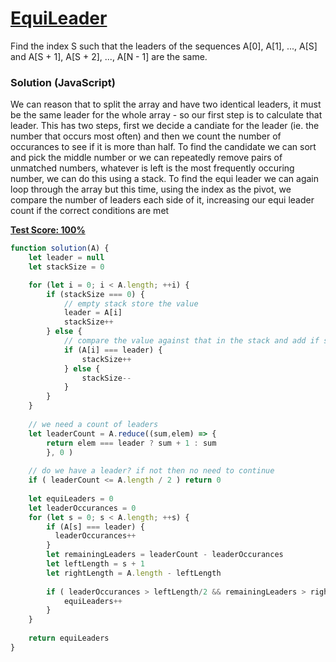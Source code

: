 # [EquiLeader](https://codility.com/programmers/lessons/8-leader/)
Find the index S such that the leaders of the sequences A[0], A[1], ..., A[S] and A[S + 1], A[S + 2], ..., A[N - 1] are the same.

### Solution (JavaScript)
We can reason that to split the array and have two identical leaders, it must be the same leader for the whole array - so our first step is to calculate that leader. This has two steps, first we decide a candiate for the leader (ie. the number that occurs most often) and then we count the number of occurances to see if it is more than half. To find the candidate we can sort and pick the middle number or we can repeatedly remove pairs of unmatched numbers, whatever is left is the most frequently occuring number, we can do this using a stack. To find the equi leader we can again loop through the array but this time, using the index as the pivot, we compare the number of leaders each side of it, increasing our equi leader count if the correct conditions are met

__[Test Score: 100%](https://codility.com/demo/results/training5W3HNR-5UT/)__

```js
function solution(A) {
    let leader = null
    let stackSize = 0

    for (let i = 0; i < A.length; ++i) {
        if (stackSize === 0) {
            // empty stack store the value
            leader = A[i]
            stackSize++
        } else {
            // compare the value against that in the stack and add if same or decrease if different
            if (A[i] === leader) {
                stackSize++       
            } else {
                stackSize--   
            }
        }
    }
    
    // we need a count of leaders
    let leaderCount = A.reduce((sum,elem) => {
        return elem === leader ? sum + 1 : sum
        }, 0 ) 
    
    // do we have a leader? if not then no need to continue
    if ( leaderCount <= A.length / 2 ) return 0
    
    let equiLeaders = 0
    let leaderOccurances = 0
    for (let s = 0; s < A.length; ++s) {
        if (A[s] === leader) {
          leaderOccurances++
        }
        let remainingLeaders = leaderCount - leaderOccurances
        let leftLength = s + 1
        let rightLength = A.length - leftLength
          
        if ( leaderOccurances > leftLength/2 && remainingLeaders > rightLength/2 ) {
            equiLeaders++
        }
    }
    
    return equiLeaders
}
```
